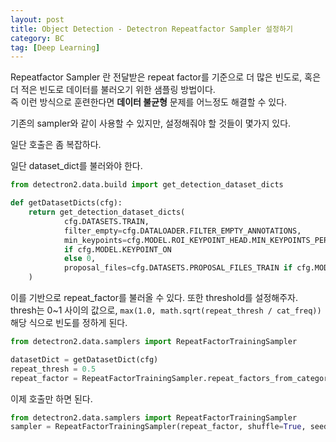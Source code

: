 ```yaml
---
layout: post
title: Object Detection - Detectron Repeatfactor Sampler 설정하기
category: BC
tag: [Deep Learning]
---
```



Repeatfactor Sampler 란 전달받은 repeat factor를 기준으로 더 많은 빈도로, 혹은 더 적은 빈도로 데이터를 불러오기 위한 샘플링 방법이다.  
즉 이런 방식으로 훈련한다면 **데이터 불균형** 문제를 어느정도 해결할 수 있다.  

기존의 sampler와 같이 사용할 수 있지만, 설정해줘야 할 것들이 몇가지 있다.  

일단 호출은 좀 복잡하다.  

일단 dataset_dict를 불러와야 한다.  
```py
from detectron2.data.build import get_detection_dataset_dicts

def getDatasetDicts(cfg):
	return get_detection_dataset_dicts(
			cfg.DATASETS.TRAIN,
			filter_empty=cfg.DATALOADER.FILTER_EMPTY_ANNOTATIONS,
			min_keypoints=cfg.MODEL.ROI_KEYPOINT_HEAD.MIN_KEYPOINTS_PER_IMAGE
			if cfg.MODEL.KEYPOINT_ON
			else 0,
			proposal_files=cfg.DATASETS.PROPOSAL_FILES_TRAIN if cfg.MODEL.LOAD_PROPOSALS else None,
	)
```


이를 기반으로 repeat_factor를 불러올 수 있다. 또한 threshold를 설정해주자.  
thresh는 0~1 사이의 값으로, `max(1.0, math.sqrt(repeat_thresh / cat_freq))` 해당 식으로 빈도를 정하게 된다.  

```py
from detectron2.data.samplers import RepeatFactorTrainingSampler

datasetDict = getDatasetDict(cfg)
repeat_thresh = 0.5
repeat_factor = RepeatFactorTrainingSampler.repeat_factors_from_category_frequency(datasetDict,repeat_thresh)
```


이제 호출만 하면 된다.  
```py
from detectron2.data.samplers import RepeatFactorTrainingSampler
sampler = RepeatFactorTrainingSampler(repeat_factor, shuffle=True, seed=42)
```